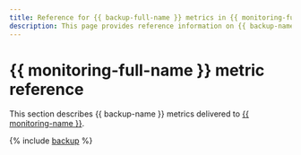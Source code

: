 ```yaml
---
title: Reference for {{ backup-full-name }} metrics in {{ monitoring-full-name }}
description: This page provides reference information on {{ backup-name }} metrics delivered to {{ monitoring-full-name }}.
---
```


# {{ monitoring-full-name }} metric reference

This section describes {{ backup-name }} metrics delivered to [{{ monitoring-name }}](../monitoring/).

{% include [backup](../_includes/monitoring/metrics-ref/backup.md) %}